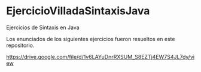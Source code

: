 # EjercicioVilladaSintaxisJava

Ejercicios de Sintaxis en Java

Los enunciados de los siguientes ejercicios fueron resueltos en este repositorio.

https://drive.google.com/file/d/1v6LAYuDnrRXSUM_S8EZTj4EW7S4JL7dy/view
